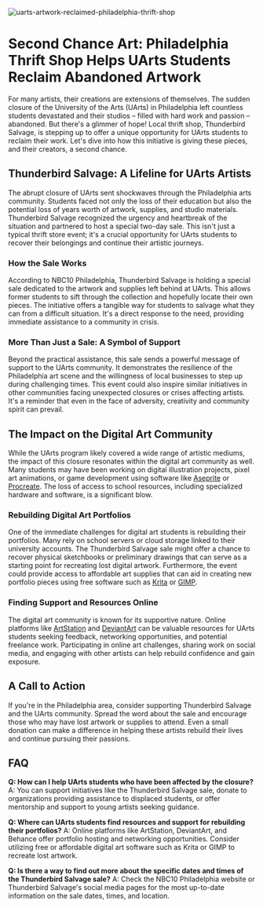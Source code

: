 ![uarts-artwork-reclaimed-philadelphia-thrift-shop](https://images.pexels.com/photos/1264940/pexels-photo-1264940.jpeg?auto=compress&cs=tinysrgb&fit=crop&h=627&w=1200)

# Second Chance Art: Philadelphia Thrift Shop Helps UArts Students Reclaim Abandoned Artwork

For many artists, their creations are extensions of themselves. The sudden closure of the University of the Arts (UArts) in Philadelphia left countless students devastated and their studios – filled with hard work and passion – abandoned. But there's a glimmer of hope! Local thrift shop, Thunderbird Salvage, is stepping up to offer a unique opportunity for UArts students to reclaim their work. Let's dive into how this initiative is giving these pieces, and their creators, a second chance.

## Thunderbird Salvage: A Lifeline for UArts Artists

The abrupt closure of UArts sent shockwaves through the Philadelphia arts community. Students faced not only the loss of their education but also the potential loss of years worth of artwork, supplies, and studio materials. Thunderbird Salvage recognized the urgency and heartbreak of the situation and partnered to host a special two-day sale. This isn't just a typical thrift store event; it's a crucial opportunity for UArts students to recover their belongings and continue their artistic journeys.

### How the Sale Works

According to NBC10 Philadelphia, Thunderbird Salvage is holding a special sale dedicated to the artwork and supplies left behind at UArts. This allows former students to sift through the collection and hopefully locate their own pieces. The initiative offers a tangible way for students to salvage what they can from a difficult situation. It's a direct response to the need, providing immediate assistance to a community in crisis.

### More Than Just a Sale: A Symbol of Support

Beyond the practical assistance, this sale sends a powerful message of support to the UArts community. It demonstrates the resilience of the Philadelphia art scene and the willingness of local businesses to step up during challenging times. This event could also inspire similar initiatives in other communities facing unexpected closures or crises affecting artists. It's a reminder that even in the face of adversity, creativity and community spirit can prevail.

## The Impact on the Digital Art Community

While the UArts program likely covered a wide range of artistic mediums, the impact of this closure resonates within the digital art community as well. Many students may have been working on digital illustration projects, pixel art animations, or game development using software like [Aseprite](https://www.aseprite.org/) or [Procreate](https://procreate.com/). The loss of access to school resources, including specialized hardware and software, is a significant blow.

### Rebuilding Digital Art Portfolios

One of the immediate challenges for digital art students is rebuilding their portfolios. Many rely on school servers or cloud storage linked to their university accounts. The Thunderbird Salvage sale might offer a chance to recover physical sketchbooks or preliminary drawings that can serve as a starting point for recreating lost digital artwork. Furthermore, the event could provide access to affordable art supplies that can aid in creating new portfolio pieces using free software such as [Krita](https://krita.org/en/) or [GIMP](https://www.gimp.org/).

### Finding Support and Resources Online

The digital art community is known for its supportive nature. Online platforms like [ArtStation](https://www.artstation.com/) and [DeviantArt](https://www.deviantart.com/) can be valuable resources for UArts students seeking feedback, networking opportunities, and potential freelance work. Participating in online art challenges, sharing work on social media, and engaging with other artists can help rebuild confidence and gain exposure.

## A Call to Action

If you're in the Philadelphia area, consider supporting Thunderbird Salvage and the UArts community. Spread the word about the sale and encourage those who may have lost artwork or supplies to attend. Even a small donation can make a difference in helping these artists rebuild their lives and continue pursuing their passions.

## FAQ

**Q: How can I help UArts students who have been affected by the closure?**
A: You can support initiatives like the Thunderbird Salvage sale, donate to organizations providing assistance to displaced students, or offer mentorship and support to young artists seeking guidance.

**Q: Where can UArts students find resources and support for rebuilding their portfolios?**
A: Online platforms like ArtStation, DeviantArt, and Behance offer portfolio hosting and networking opportunities. Consider utilizing free or affordable digital art software such as Krita or GIMP to recreate lost artwork.

**Q: Is there a way to find out more about the specific dates and times of the Thunderbird Salvage sale?**
A: Check the NBC10 Philadelphia website or Thunderbird Salvage's social media pages for the most up-to-date information on the sale dates, times, and location.

